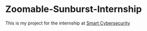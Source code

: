 # Zoomable-Sunburst-Internship

This is my project for the internship at [Smart Cybersecurity](https://www.smart-cybersecurity.de/)
